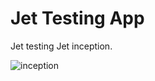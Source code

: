 # Jet Testing App

Jet testing Jet inception.

![inception](https://media.giphy.com/media/yXCye58cRyxy0/giphy.gif)
